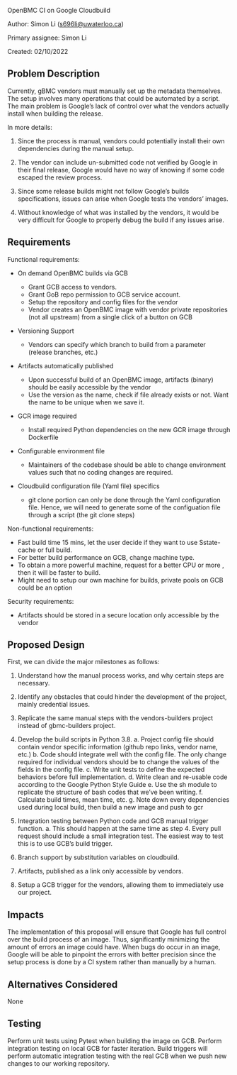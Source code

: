 OpenBMC CI on Google Cloudbuild

Author:
  Simon Li (s696li@uwaterloo.ca)

Primary assignee:
  Simon Li

Created:
  02/10/2022

## Problem Description

Currently, gBMC vendors must manually set up the metadata themselves. The setup involves many operations that could be automated by a script. The main problem is Google’s lack of control over what the vendors actually install when building the release.

In more details:
1. Since the process is manual, vendors could potentially install their own dependencies during the manual setup.

2. The vendor can include un-submitted code not verified by Google in their final release, Google would have no way of knowing if some code escaped the review process.

3. Since some release builds might not follow Google’s builds specifications, issues can arise when Google tests the vendors’ images.

4. Without knowledge of what was installed by the vendors, it would be very difficult for Google to properly debug the build if any issues arise.


## Requirements


Functional requirements:

- On demand OpenBMC builds via GCB
  - Grant GCB access to vendors. 
  - Grant GoB repo permission to GCB service account.
  - Setup the repository and config files for the vendor
  - Vendor creates an OpenBMC image with vendor private repositories (not all upstream) from a single click of a button on GCB

- Versioning Support
  - Vendors can specify which branch to build from a parameter (release branches, etc.)

- Artifacts automatically published
  - Upon successful build of an OpenBMC image, artifacts (binary) should be easily accessible by the vendor
  - Use the version as the name, check if file already exists or not. Want the name to be unique  when we save it.

- GCR image required
  - Install required Python dependencies on the new GCR image through Dockerfile

- Configurable environment file
  - Maintainers of the codebase should be able to change environment values such that no coding changes are required.

- Cloudbuild configuration file (Yaml file) specifics
  - git clone portion can only be done through the Yaml configuration file. Hence, we will need to generate some of the configuation file through a script (the git clone steps)

Non-functional requirements:
- Fast build time 15 mins, let the user decide if they want to use Sstate-cache or full build.
- For better build performance on GCB, change machine type. 
- To obtain a more powerful machine, request for a better CPU or more , then it will be faster to build. 
- Might need to setup our own machine for builds, private pools on GCB could be an option

Security requirements:
- Artifacts should be stored in a secure location only accessible by the vendor


## Proposed Design

First, we can divide the major milestones as follows:

1. Understand how the manual process works, and why certain steps are necessary.

2. Identify any obstacles that could hinder the development of the project, mainly credential issues.

3. Replicate the same manual steps with the vendors-builders project instead of gbmc-builders project.

4. Develop the build scripts in Python 3.8. 
  a. Project config file should contain vendor specific information (github repo links, vendor name, etc.)
  b. Code should integrate well with the config file. The only change required for individual vendors should be to change the values of the fields in the config file.
  c. Write unit tests to define the expected behaviors before full implementation.
  d. Write clean and re-usable code according to the Google Python Style Guide
  e. Use the sh module to replicate the structure of bash codes that we’ve been writing.
  f. Calculate build times, mean time, etc.
  g. Note down every dependencies used during local build, then build a new image and push to gcr

5. Integration testing between Python code and GCB manual trigger function.
  a. This should happen at the same time as step 4. Every pull request should include a small integration test. The easiest way to test this is to use GCB’s build trigger.

6. Branch support by substitution variables on cloudbuild.

7. Artifacts, published as a link only accessible by vendors.

8. Setup a GCB trigger for the vendors, allowing them to immediately use our project.

## Impacts

The implementation of this proposal will ensure that Google has full control over the build
process of an image. Thus, significantly minimizing the amount of errors an image could have.
When bugs do occur in an image, Google will be able to pinpoint the errors with better precision
since the setup process is done by a CI system rather than manually by a human.

## Alternatives Considered
None

## Testing
Perform unit tests using Pytest when building the image on GCB. Perform integration testing
on local GCB for faster iteration. Build triggers will perform automatic integration testing with
the real GCB when we push new changes to our working repository.
